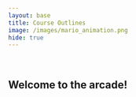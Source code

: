 ```yaml
---
layout: base
title: Course Outlines
image: /images/mario_animation.png
hide: true
---
```

<br/>

## Welcome to the arcade!


